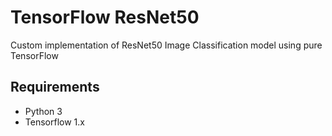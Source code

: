 # TensorFlow ResNet50
Custom implementation of ResNet50 Image Classification model using pure TensorFlow 

## Requirements
* Python 3
* Tensorflow 1.x

